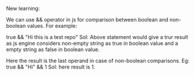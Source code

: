 New learning:

We can use && operator in js for comparison between boolean and non-boolean values.
For example:

true && "Hi this is a test repo"
Sol: Above statement would give a trur result as js engine considers non-empty string as true in boolean value and a empty string as false in boolean value.

Here the result is the last operand in case of non-boolean comparisons.
Eg: true && "Hi" && 1
Sol: here result is 1.